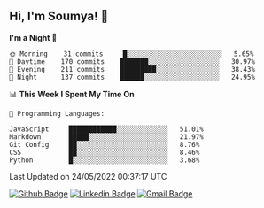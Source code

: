 ## Hi, I'm Soumya! 👋

<!--START_SECTION:waka-->
**I'm a Night 🦉** 

```text
🌞 Morning    31 commits     █░░░░░░░░░░░░░░░░░░░░░░░░   5.65% 
🌆 Daytime    170 commits    ███████░░░░░░░░░░░░░░░░░░   30.97% 
🌃 Evening    211 commits    █████████░░░░░░░░░░░░░░░░   38.43% 
🌙 Night      137 commits    ██████░░░░░░░░░░░░░░░░░░░   24.95%

```


📊 **This Week I Spent My Time On** 

```text
💬 Programming Languages: 

JavaScript     ████████████░░░░░░░░░░░░░   51.01% 
Markdown       █████░░░░░░░░░░░░░░░░░░░░   21.97% 
Git Config     ██░░░░░░░░░░░░░░░░░░░░░░░   8.76% 
CSS            ██░░░░░░░░░░░░░░░░░░░░░░░   8.46% 
Python         █░░░░░░░░░░░░░░░░░░░░░░░░   3.68%
```


 Last Updated on 24/05/2022 00:37:17 UTC
<!--END_SECTION:waka-->

[![Github Badge](https://img.shields.io/badge/-rubyruins-grey?style=for-the-badge&logo=github&logoColor=white&link=https://github.com/rubyruins/)](https://www.github.com/rubyruins/) 
[![Linkedin Badge](https://img.shields.io/badge/-Soumya%20Parekh-0072b1?style=for-the-badge&logo=Linkedin&logoColor=white&link=https://www.linkedin.com/in/Soumya-Parekh/)](https://www.linkedin.com/in/Soumya-Parekh/) 
[![Gmail Badge](https://img.shields.io/badge/-soumyaparekh.me@gmail.com-c14438?style=for-the-badge&logo=Gmail&logoColor=white&link=mailto:soumyaparekh.me@gmail.com)](mailto:soumyaparekh.me@gmail.com) 
